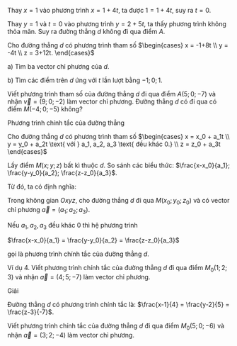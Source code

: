 Thay $x = 1$ vào phương trình $x = 1 + 4t$, ta được $1 = 1 + 4t$, suy ra $t = 0$.

Thay $y = 1$ và $t = 0$ vào phương trình $y = 2 + 5t$, ta thấy phương trình không thỏa mãn.
Suy ra đường thẳng $d$ không đi qua điểm $A$.

Cho đường thẳng $d$ có phương trình tham số $\begin{cases}
x = -1+8t \\
y = -4t \\
z = 3+12t.
\end{cases}$

a) Tìm ba vector chỉ phương của $d$.

b) Tìm các điểm trên $d$ ứng với $t$ lần lượt bằng $-1; 0; 1$.

Viết phương trình tham số của đường thẳng $d$ đi qua điểm $A(5; 0; -7)$ và nhận $\vec{v} = (9; 0; -2)$ làm vector chỉ phương. Đường thẳng $d$ có đi qua có điểm $M(-4; 0; -5)$ không?

Phương trình chính tắc của đường thẳng

Cho đường thẳng $d$ có phương trình tham số $\begin{cases}
x = x_0 + a_1t \\
y = y_0 + a_2t \text{ với } a_1, a_2, a_3 \text{ đều khác 0.} \\
z = z_0 + a_3t
\end{cases}$

Lấy điểm $M(x; y; z)$ bất kì thuộc $d$. So sánh các biểu thức: $\frac{x-x_0}{a_1}; \frac{y-y_0}{a_2}; \frac{z-z_0}{a_3}$.

Từ đó, ta có định nghĩa:

Trong không gian $Oxyz$, cho đường thẳng $d$ đi qua $M(x_0; y_0; z_0)$ và có vector chỉ phương $\vec{a} = (a_1; a_2; a_3)$.

Nếu $a_1, a_2, a_3$ đều khác 0 thì hệ phương trình

$\frac{x-x_0}{a_1} = \frac{y-y_0}{a_2} = \frac{z-z_0}{a_3}$

gọi là phương trình chính tắc của đường thẳng $d$.

Ví dụ 4. Viết phương trình chính tắc của đường thẳng $d$ đi qua điểm $M_0(1; 2; 3)$ và nhận $\vec{a} = (4; 5; -7)$ làm vector chỉ phương.

Giải

Đường thẳng $d$ có phương trình chính tắc là: $\frac{x-1}{4} = \frac{y-2}{5} = \frac{z-3}{-7}$.

Viết phương trình chính tắc của đường thẳng $d$ đi qua điểm $M_0(5; 0; -6)$ và nhận $\vec{a} = (3; 2; -4)$ làm vector chỉ phương.